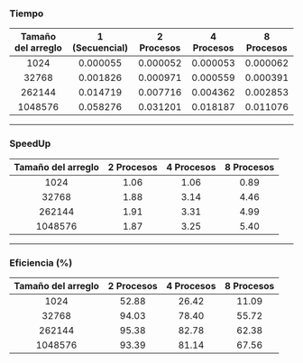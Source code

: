 ### Tiempo

| Tamaño del arreglo | 1 (Secuencial) | 2 Procesos | 4 Procesos | 8 Procesos |
| :----------------: | :------------: | :--------: | :--------: | :--------: |
|        1024        |    0.000055    |  0.000052  |  0.000053  |  0.000062  |
|       32768        |    0.001826    |  0.000971  |  0.000559  |  0.000391  |
|       262144       |    0.014719    |  0.007716  |  0.004362  |  0.002853  |
|      1048576       |    0.058276    |  0.031201  |  0.018187  |  0.011076  |

---

### SpeedUp

| Tamaño del arreglo | 2 Procesos | 4 Procesos | 8 Procesos |
| :----------------: | :--------: | :--------: | :--------: |
|        1024        |    1.06    |    1.06    |    0.89    |
|       32768        |    1.88    |    3.14    |    4.46    |
|       262144       |    1.91    |    3.31    |    4.99    |
|      1048576       |    1.87    |    3.25    |    5.40    |

---

### Eficiencia (%)

| Tamaño del arreglo | 2 Procesos | 4 Procesos | 8 Procesos |
| :----------------: | :--------: | :--------: | :--------: |
|        1024        |   52.88    |   26.42    |   11.09    |
|       32768        |   94.03    |   78.40    |   55.72    |
|       262144       |   95.38    |   82.78    |   62.38    |
|      1048576       |   93.39    |   81.14    |   67.56    |

